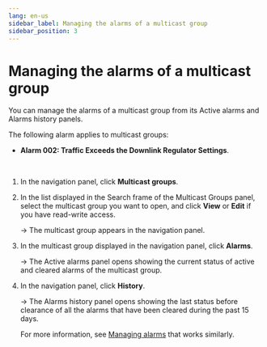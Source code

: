 ```yaml
---
lang: en-us
sidebar_label: Managing the alarms of a multicast group
sidebar_position: 3
---
```


# Managing the alarms of a multicast group

You can manage the alarms of a multicast group from its Active alarms
and Alarms history panels.

The following alarm applies to multicast groups:

- **Alarm 002: Traffic Exceeds the Downlink Regulator Settings**.

 

1.  In the navigation panel, click **Multicast groups**.

2.  In the list displayed in the Search frame of the Multicast Groups
    panel, select the multicast group you want to open, and click
    **View** or **Edit** if you have read-write access.

    -\> The multicast group appears in the navigation panel.

3.  In the multicast group displayed in the navigation panel, click
    **Alarms**.

    -\> The Active alarms panel opens showing the current status of
    active and cleared alarms of the multicast group.

4.  In the navigation panel, click **History**.

    -\> The Alarms history panel opens showing the last status before
    clearance of all the alarms that have been cleared during the past
    15 days.

    For more information, see [Managing
    alarms](../../manage-device-alarms/index.md) that works similarly.
